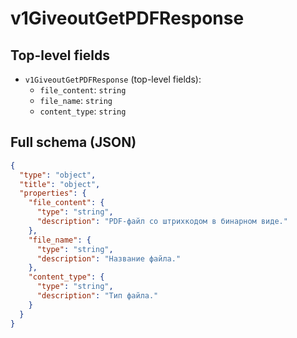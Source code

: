 # v1GiveoutGetPDFResponse

## Top-level fields
- `v1GiveoutGetPDFResponse` (top-level fields):
  - `file_content`: `string`
  - `file_name`: `string`
  - `content_type`: `string`

## Full schema (JSON)
```json
{
  "type": "object",
  "title": "object",
  "properties": {
    "file_content": {
      "type": "string",
      "description": "PDF-файл со штрихкодом в бинарном виде."
    },
    "file_name": {
      "type": "string",
      "description": "Название файла."
    },
    "content_type": {
      "type": "string",
      "description": "Тип файла."
    }
  }
}
```
